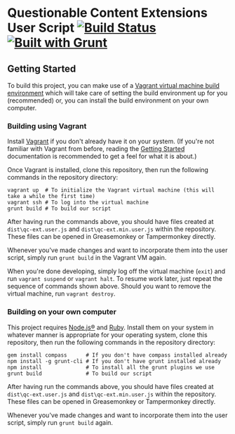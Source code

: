 # Questionable Content Extensions User Script [![Build Status](https://travis-ci.org/Questionable-Content-Extensions/client.svg?branch=master)](https://travis-ci.org/Questionable-Content-Extensions/client) [![Built with Grunt](https://cdn.gruntjs.com/builtwith.svg)](http://gruntjs.com/)

## Getting Started

To build this project, you can make use of a [Vagrant virtual machine build environment](https://www.vagrantup.com/) which will take care of setting the build environment up for you (recommended) or, you can install the build environment on your own computer.

### Building using Vagrant

Install [Vagrant](https://www.vagrantup.com/) if you don't already have it on your system. (If you're not familiar with Vagrant from before, reading the [Getting Started](https://www.vagrantup.com/docs/getting-started/) documentation is recommended to get a feel for what it is about.)

Once Vagrant is installed, clone this repository, then run the following commands in the repository directory:

```shell
vagrant up  # To initialize the Vagrant virtual machine (this will take a while the first time)
vagrant ssh # To log into the virtual machine
grunt build # To build our script
```

After having run the commands above, you should have files created at `dist\qc-ext.user.js` and `dist\qc-ext.min.user.js` within the repository. These files can be opened in Greasemonkey or Tampermonkey directly.

Whenever you've made changes and want to incorporate them into the user script, simply run `grunt build` in the Vagrant VM again.

When you're done developing, simply log off the virtual machine (`exit`) and run `vagrant suspend` or `vagrant halt`. To resume work later, just repeat the sequence of commands shown above. Should you want to remove the virtual machine, run `vagrant destroy`.

### Building on your own computer

This project requires [Node.js®](https://nodejs.org/) and [Ruby](https://www.ruby-lang.org/). Install them on your system in whatever manner is appropriate for your operating system, clone this repository, then run the following commands in the repository directory:

```shell
gem install compass      # If you don't have compass installed already
npm install -g grunt-cli # If you don't have grunt installed already
npm install              # To install all the grunt plugins we use
grunt build              # To build our script
```

After having run the commands above, you should have files created at `dist\qc-ext.user.js` and `dist\qc-ext.min.user.js` within the repository. These files can be opened in Greasemonkey or Tampermonkey directly.

Whenever you've made changes and want to incorporate them into the user script, simply run `grunt build` again.

